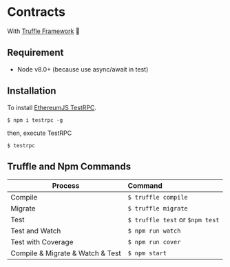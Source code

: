 # Contracts

With [Truffle Framework](http://truffleframework.com/) 🍄

## Requirement

* Node v8.0+ (because use async/await in test)

## Installation

To install [EthereumJS TestRPC](https://github.com/ethereumjs/testrpc).

```
$ npm i testrpc -g
```

then, execute TestRPC

```
$ testrpc
```

## Truffle and Npm Commands

| Process  |     Command    |
|----------|:--------------|
| Compile  | `$ truffle compile`  |
| Migrate  | `$ truffle migrate`  |
| Test     | `$ truffle test` or `$npm test`    |
| Test and Watch | `$ npm run watch`     |
| Test with Coverage | `$ npm run cover`     |
| Compile & Migrate & Watch & Test | `$ npm start`     |

